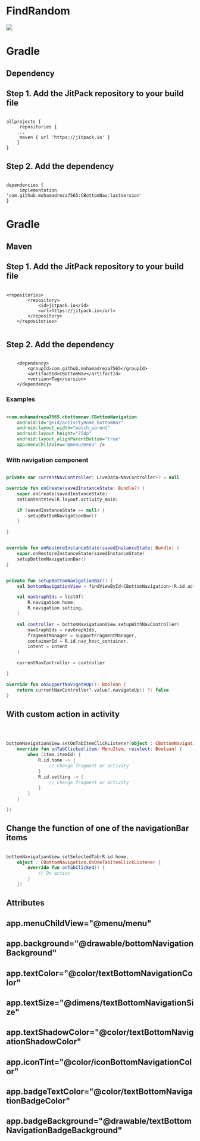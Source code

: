 # FindRandom

[![](https://jitpack.io/v/mohamadreza7565/CBottomNav.svg)](https://jitpack.io/#mohamadreza7565/CBottomNav)

# Gradle

## Dependency

## Step 1. Add the JitPack repository to your build file

```Gradle

allprojects {
     repositories {
	...
     maven { url 'https://jitpack.io' }
	}
}
```

## Step 2. Add the dependency

```Gradle

dependencies {
	 implementation 'com.github.mohamadreza7565:CBottomNav:lastVersion'
}

```

# Gradle

## Maven

## Step 1. Add the JitPack repository to your build file

```Gradle

<repositories>
		<repository>
		    <id>jitpack.io</id>
		    <url>https://jitpack.io</url>
		</repository>
	</repositories>
	
```

## Step 2. Add the dependency

```Gradle

	<dependency>
	    <groupId>com.github.mohamadreza7565</groupId>
	    <artifactId>CBottomNav</artifactId>
	    <version>Tag</version>
	</dependency>

```

### Examples

```xml

<com.mohamadreza7565.cbottomnav.CBottomNavigation 
    android:id="@+id/activityHome_bottomBar"
    android:layout_width="match_parent"
    android:layout_height="75dp"
    android:layout_alignParentBottom="true"
    app:menuChildView="@menu/menu" />

```

### With navigation component

```kotlin

private var currentNavController: LiveData<NavController>? = null

override fun onCreate(savedInstanceState: Bundle?) {
    super.onCreate(savedInstanceState)
    setContentView(R.layout.activity_main)

    if (savedInstanceState == null) {
        setupBottomNavigationBar()
    }

}


override fun onRestoreInstanceState(savedInstanceState: Bundle) {
    super.onRestoreInstanceState(savedInstanceState)
    setupBottomNavigationBar()
}


private fun setupBottomNavigationBar() {
    val bottomNavigationView = findViewById<CBottomNavigation>(R.id.activityHome_bottomBar)

    val navGraphIds = listOf(
        R.navigation.home,
        R.navigation.setting,
    )

    val controller = bottomNavigationView.setupWithNavController(
        navGraphIds = navGraphIds,
        fragmentManager = supportFragmentManager,
        containerId = R.id.nav_host_container,
        intent = intent
    )

    currentNavController = controller

}

override fun onSupportNavigateUp(): Boolean {
    return currentNavController?.value?.navigateUp() ?: false
}

```

## With custom action in activity

```kotlin



bottomNavigationView.setOnTabItemClickListener(object : CBottomNavigation.OnTabItemClickListener {
    override fun onTabClicked(item: MenuItem, reselect: Boolean) {
        when (item.itemId) {
            R.id.home -> {
                // Change fragment or activity
            }
            R.id.setting -> {
                // Change fragment or activity
            }
        }
    }

})

```

## Change the function of one of the navigationBar items

```kotlin

bottomNavigationView.setSelectedTab(R.id.home,
    object : CBottomNavigation.OnOneTabItemClickListener {
        override fun onTabClicked() {
            // Do action
        }
    })

```

## Attributes

app.menuChildView="@menu/menu"
---------------------------------------
app.background="@drawable/bottomNavigationBackground"
---------------------------------------
app.textColor="@color/textBottomNavigationColor"
---------------------------------------
app.textSize="@dimens/textBottomNavigationSize"
---------------------------------------
app.textShadowColor="@color/textBottomNavigationShadowColor"
---------------------------------------
app.iconTint="@color/iconBottomNavigationColor"
---------------------------------------
app.badgeTextColor="@color/textBottomNavigationBadgeColor"
---------------------------------------
app.badgeBackground="@drawable/textBottomNavigationBadgeBackground"
---------------------------------------


